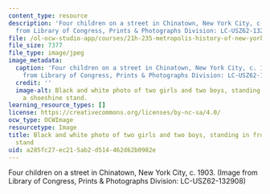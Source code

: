 ```yaml
---
content_type: resource
description: 'Four children on a street in Chinatown, New York City, c. 1903. (Image
  from Library of Congress, Prints & Photographs Division: LC-USZ62-132908)'
file: /ol-ocw-studio-app/courses/21h-235-metropolis-history-of-new-york-city-fall-2009/a285fc27ec215ab2d514462d62b0982e_21h-235f09-th.jpg
file_size: 7377
file_type: image/jpeg
image_metadata:
  caption: 'Four children on a street in Chinatown, New York City, c. 1903. (Image
    from Library of Congress, Prints & Photographs Division: LC-USZ62-132908)'
  credit: ''
  image-alt: Black and white photo of two girls and two boys, standing in front of
    a shoeshine stand.
learning_resource_types: []
license: https://creativecommons.org/licenses/by-nc-sa/4.0/
ocw_type: OCWImage
resourcetype: Image
title: Black and white photo of two girls and two boys, standing in front of a shoeshine
  stand
uid: a285fc27-ec21-5ab2-d514-462d62b0982e
---
```

Four children on a street in Chinatown, New York City, c. 1903. (Image from Library of Congress, Prints & Photographs Division: LC-USZ62-132908)